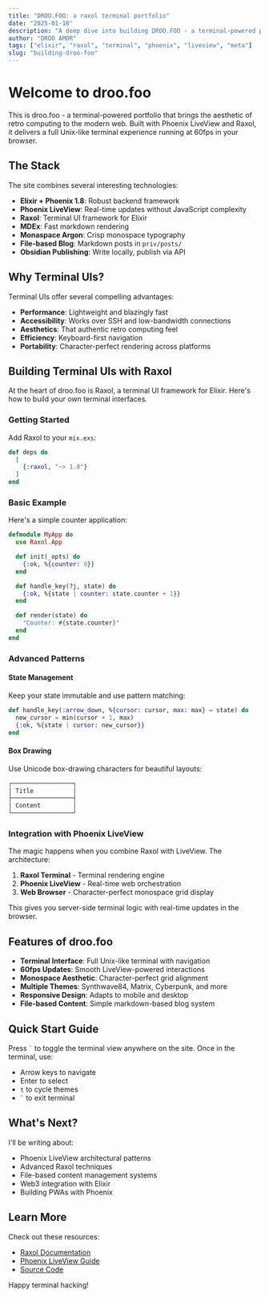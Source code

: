 ```yaml
---
title: "DROO.FOO: a raxol terminal portfolio"
date: "2025-01-18"
description: "A deep dive into building DROO.FOO - a terminal-powered portfolio with Phoenix LiveView and Raxol"
author: "DROO AMOR"
tags: ["elixir", "raxol", "terminal", "phoenix", "liveview", "meta"]
slug: "building-droo-foo"
---
```


# Welcome to droo.foo

This is droo.foo - a terminal-powered portfolio that brings the aesthetic of retro computing to the modern web. Built with Phoenix LiveView and Raxol, it delivers a full Unix-like terminal experience running at 60fps in your browser.

## The Stack

The site combines several interesting technologies:

- **Elixir + Phoenix 1.8**: Robust backend framework
- **Phoenix LiveView**: Real-time updates without JavaScript complexity
- **Raxol**: Terminal UI framework for Elixir
- **MDEx**: Fast markdown rendering
- **Monaspace Argon**: Crisp monospace typography
- **File-based Blog**: Markdown posts in `priv/posts/`
- **Obsidian Publishing**: Write locally, publish via API

## Why Terminal UIs?

Terminal UIs offer several compelling advantages:

- **Performance**: Lightweight and blazingly fast
- **Accessibility**: Works over SSH and low-bandwidth connections
- **Aesthetics**: That authentic retro computing feel
- **Efficiency**: Keyboard-first navigation
- **Portability**: Character-perfect rendering across platforms

## Building Terminal UIs with Raxol

At the heart of droo.foo is Raxol, a terminal UI framework for Elixir. Here's how to build your own terminal interfaces.

### Getting Started

Add Raxol to your `mix.exs`:

```elixir
def deps do
  [
    {:raxol, "~> 1.0"}
  ]
end
```

### Basic Example

Here's a simple counter application:

```elixir
defmodule MyApp do
  use Raxol.App

  def init(_opts) do
    {:ok, %{counter: 0}}
  end

  def handle_key(?j, state) do
    {:ok, %{state | counter: state.counter + 1}}
  end

  def render(state) do
    "Counter: #{state.counter}"
  end
end
```

### Advanced Patterns

#### State Management

Keep your state immutable and use pattern matching:

```elixir
def handle_key(:arrow_down, %{cursor: cursor, max: max} = state) do
  new_cursor = min(cursor + 1, max)
  {:ok, %{state | cursor: new_cursor}}
end
```

#### Box Drawing

Use Unicode box-drawing characters for beautiful layouts:

```bash
┌─────────────────┐
│ Title           │
├─────────────────┤
│ Content         │
└─────────────────┘
```

### Integration with Phoenix LiveView

The magic happens when you combine Raxol with LiveView. The architecture:

1. **Raxol Terminal** - Terminal rendering engine
2. **Phoenix LiveView** - Real-time web orchestration
3. **Web Browser** - Character-perfect monospace grid display

This gives you server-side terminal logic with real-time updates in the browser.

## Features of droo.foo

- **Terminal Interface**: Full Unix-like terminal with navigation
- **60fps Updates**: Smooth LiveView-powered interactions
- **Monospace Aesthetic**: Character-perfect grid alignment
- **Multiple Themes**: Synthwave84, Matrix, Cyberpunk, and more
- **Responsive Design**: Adapts to mobile and desktop
- **File-based Content**: Simple markdown-based blog system

## Quick Start Guide

Press `` ` `` to toggle the terminal view anywhere on the site. Once in the terminal, use:

- Arrow keys to navigate
- Enter to select
- `t` to cycle themes
- `` ` `` to exit terminal

## What's Next?

I'll be writing about:
- Phoenix LiveView architectural patterns
- Advanced Raxol techniques
- File-based content management systems
- Web3 integration with Elixir
- Building PWAs with Phoenix

## Learn More

Check out these resources:
- [Raxol Documentation](https://hexdocs.pm/raxol)
- [Phoenix LiveView Guide](https://hexdocs.pm/phoenix_live_view)
- [Source Code](https://github.com/droo/droodotfoo)

Happy terminal hacking!
